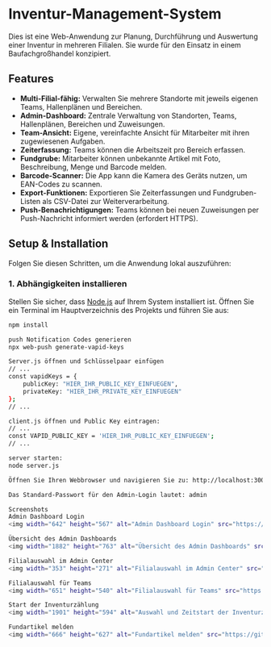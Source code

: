 # Inventur-Management-System

Dies ist eine Web-Anwendung zur Planung, Durchführung und Auswertung einer Inventur in mehreren Filialen. Sie wurde für den Einsatz in einem Baufachgroßhandel konzipiert.

## Features

* **Multi-Filial-fähig:** Verwalten Sie mehrere Standorte mit jeweils eigenen Teams, Hallenplänen und Bereichen.
* **Admin-Dashboard:** Zentrale Verwaltung von Standorten, Teams, Hallenplänen, Bereichen und Zuweisungen.
* **Team-Ansicht:** Eigene, vereinfachte Ansicht für Mitarbeiter mit ihren zugewiesenen Aufgaben.
* **Zeiterfassung:** Teams können die Arbeitszeit pro Bereich erfassen.
* **Fundgrube:** Mitarbeiter können unbekannte Artikel mit Foto, Beschreibung, Menge und Barcode melden.
* **Barcode-Scanner:** Die App kann die Kamera des Geräts nutzen, um EAN-Codes zu scannen.
* **Export-Funktionen:** Exportieren Sie Zeiterfassungen und Fundgruben-Listen als CSV-Datei zur Weiterverarbeitung.
* **Push-Benachrichtigungen:** Teams können bei neuen Zuweisungen per Push-Nachricht informiert werden (erfordert HTTPS).

## Setup & Installation

Folgen Sie diesen Schritten, um die Anwendung lokal auszuführen:

### 1. Abhängigkeiten installieren

Stellen Sie sicher, dass [Node.js](https://nodejs.org/) auf Ihrem System installiert ist. Öffnen Sie ein Terminal im Hauptverzeichnis des Projekts und führen Sie aus:

```bash
npm install

push Notification Codes generieren
npx web-push generate-vapid-keys

Server.js öffnen und Schlüsselpaar einfügen
// ...
const vapidKeys = {
    publicKey: "HIER_IHR_PUBLIC_KEY_EINFUEGEN",
    privateKey: "HIER_IHR_PRIVATE_KEY_EINFUEGEN"
};
// ...

client.js öffnen und Public Key eintragen:
// ...
const VAPID_PUBLIC_KEY = 'HIER_IHR_PUBLIC_KEY_EINFUEGEN';
// ...

server starten:
node server.js

Öffnen Sie Ihren Webbrowser und navigieren Sie zu: http://localhost:3000/inventur-app.html

Das Standard-Passwort für den Admin-Login lautet: admin

Screenshots
Admin Dashboard Login
<img width="642" height="567" alt="Admin Dashboard Login" src="https://github.com/user-attachments/assets/697f88c4-7845-4440-b61d-2d19631e7234" />

Übersicht des Admin Dashboards
<img width="1882" height="763" alt="Übersicht des Admin Dashboards" src="https://github.com/user-attachments/assets/69a6886c-7da4-4295-a783-a9f4d3579e53" />

Filialauswahl im Admin Center
<img width="353" height="271" alt="Filialauswahl im Admin Center" src="https://github.com/user-attachments/assets/3c832c6f-6dfd-42bb-be66-ab6019e585cb" />

Filialauswahl für Teams
<img width="651" height="540" alt="Filialauswahl für Teams" src="https://github.com/user-attachments/assets/2aa9f9a1-593c-4666-8bb6-1baa7d8fd19b" />

Start der Inventurzählung
<img width="1901" height="594" alt="Auswahl und Zeitstart der Inventurzählung" src="https://github.com/user-attachments/assets/b05ac4eb-0f23-41ec-8170-7b6605b162ff" />

Fundartikel melden
<img width="666" height="627" alt="Fundartikel melden" src="https://github.com/user-attachments/assets/a1fde0a4-e84f-49b8-892b-206535c77dc5" />
